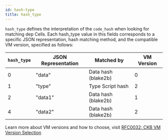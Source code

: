 ```yaml
---
id: hash-type
title: hash_type
---
```


`hash_type` defines the interpretation of the `code_hash` when looking for matching dep Cells. Each hash_type value in this fields corresponds to a specific JSON representation, hash matching method, and the compatible VM version, specified as follows:

| `hash_type` | JSON Representation | Matched by          | VM Version |
| ----------- | ------------------- | ------------------- | ---------- |
| 0           | "data"              | Data hash (blake2b) | 0          |
| 1           | "type"              | Type Script hash    | 2          |
| 2           | "data1"             | Data hash (blake2b) | 1          |
| 4           | "data2"             | Data hash (blake2b) | 2          |

Learn more about VM versions and how to choose, visit [RFC0032: CKB VM Version Selection](https://github.com/nervosnetwork/rfcs/blob/master/rfcs/0032-ckb-vm-version-selection/0032-ckb-vm-version-selection.md)
